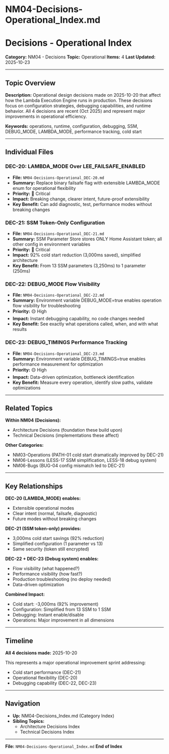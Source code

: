 # NM04-Decisions-Operational_Index.md

# Decisions - Operational Index

**Category:** NM04 - Decisions
**Topic:** Operational
**Items:** 4
**Last Updated:** 2025-10-23

---

## Topic Overview

**Description:** Operational design decisions made on 2025-10-20 that affect how the Lambda Execution Engine runs in production. These decisions focus on configuration strategies, debugging capabilities, and runtime behavior. All 4 decisions are recent (Oct 2025) and represent major improvements in operational efficiency.

**Keywords:** operations, runtime, configuration, debugging, SSM, DEBUG_MODE, LAMBDA_MODE, performance tracking, cold start

---

## Individual Files

### DEC-20: LAMBDA_MODE Over LEE_FAILSAFE_ENABLED
- **File:** `NM04-Decisions-Operational_DEC-20.md`
- **Summary:** Replace binary failsafe flag with extensible LAMBDA_MODE enum for operational flexibility
- **Priority:** 🔴 Critical
- **Impact:** Breaking change, clearer intent, future-proof extensibility
- **Key Benefit:** Can add diagnostic, test, performance modes without breaking changes

### DEC-21: SSM Token-Only Configuration
- **File:** `NM04-Decisions-Operational_DEC-21.md`
- **Summary:** SSM Parameter Store stores ONLY Home Assistant token; all other config in environment variables
- **Priority:** 🔴 Critical
- **Impact:** 92% cold start reduction (3,000ms saved), simplified architecture
- **Key Benefit:** From 13 SSM parameters (3,250ms) to 1 parameter (250ms)

### DEC-22: DEBUG_MODE Flow Visibility
- **File:** `NM04-Decisions-Operational_DEC-22.md`
- **Summary:** Environment variable DEBUG_MODE=true enables operation flow visibility for troubleshooting
- **Priority:** 🟡 High
- **Impact:** Instant debugging capability, no code changes needed
- **Key Benefit:** See exactly what operations called, when, and with what results

### DEC-23: DEBUG_TIMINGS Performance Tracking
- **File:** `NM04-Decisions-Operational_DEC-23.md`
- **Summary:** Environment variable DEBUG_TIMINGS=true enables performance measurement for optimization
- **Priority:** 🟡 High
- **Impact:** Data-driven optimization, bottleneck identification
- **Key Benefit:** Measure every operation, identify slow paths, validate optimizations

---

## Related Topics

**Within NM04 (Decisions):**
- Architecture Decisions (foundation these build upon)
- Technical Decisions (implementations these affect)

**Other Categories:**
- NM03-Operations (PATH-01 cold start dramatically improved by DEC-21)
- NM06-Lessons (LESS-17 SSM simplification, LESS-18 debug system)
- NM06-Bugs (BUG-04 config mismatch led to DEC-21)

---

## Key Relationships

**DEC-20 (LAMBDA_MODE) enables:**
- Extensible operational modes
- Clear intent (normal, failsafe, diagnostic)
- Future modes without breaking changes

**DEC-21 (SSM token-only) provides:**
- 3,000ms cold start savings (92% reduction)
- Simplified configuration (1 parameter vs 13)
- Same security (token still encrypted)

**DEC-22 + DEC-23 (Debug system) enables:**
- Flow visibility (what happened?)
- Performance visibility (how fast?)
- Production troubleshooting (no deploy needed)
- Data-driven optimization

**Combined Impact:**
- Cold start: -3,000ms (92% improvement)
- Configuration: Simplified from 13 SSM to 1 SSM
- Debugging: Instant enable/disable
- Operations: Major improvement in all dimensions

---

## Timeline

**All 4 decisions made:** 2025-10-20

This represents a major operational improvement sprint addressing:
- Cold start performance (DEC-21)
- Operational flexibility (DEC-20)
- Debugging capability (DEC-22, DEC-23)

---

## Navigation

- **Up:** NM04-Decisions_Index.md (Category Index)
- **Sibling Topics:**
  - Architecture Decisions Index
  - Technical Decisions Index

---

**File:** `NM04-Decisions-Operational_Index.md`
**End of Index**

